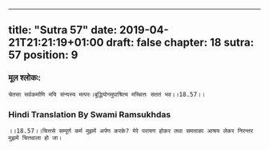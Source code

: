 
---
title: "Sutra 57"
date: 2019-04-21T21:21:19+01:00
draft: false
chapter: 18
sutra: 57
position: 9
---
### मूल श्लोकः:
```
चेतसा सर्वकर्माणि मयि संन्यस्य मत्परः।बुद्धियोगमुपाश्रित्य मच्चित्तः सततं भव।।18.57।।

```

### Hindi Translation By Swami Ramsukhdas
```
।।18.57।।चित्तसे सम्पूर्ण कर्म मुझमें अर्पण करके? मेरे परायण होकर तथा समताका आश्रय लेकर निरन्तर मुझमें चित्तवाला हो जा।

```

